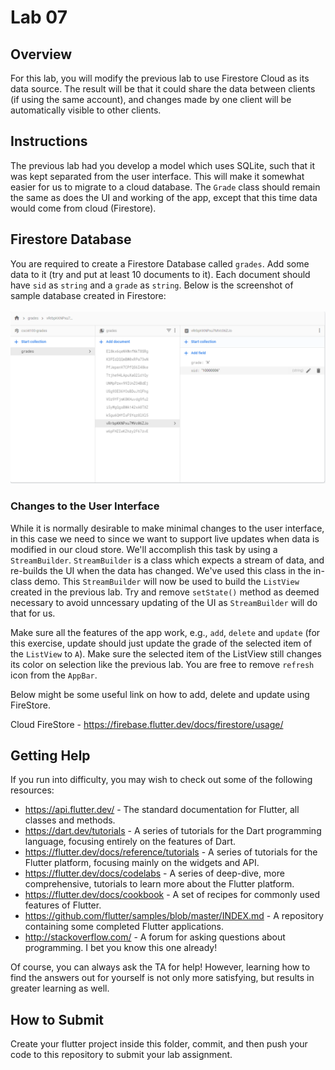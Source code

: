 # Lab 07
## Overview
For this lab, you will modify the previous lab to use Firestore Cloud as its data source.  The result will be that it could share the data between clients (if using the same account), and changes made by one client will be automatically visible to other clients.

## Instructions
The previous lab had you develop a model which uses SQLite, such that it was kept separated from the user interface.  This will make it somewhat easier for us to migrate to a cloud database.  The `Grade` class should remain the same as does the UI and working of the app, except that this time data would come from cloud (Firestore). 

## Firestore Database
You are required to create a Firestore Database called `grades`. Add some data to it (try and put at least 10 documents to it). Each document should have `sid` as `string` and a `grade` as `string`. Below is the screenshot of sample database created in Firestore:
<br />
<br />
![the grade form page](images/database_screenshot.png)

### Changes to the User Interface
While it is normally desirable to make minimal changes to the user interface, in this case we need to since we want to support live updates when data is modified in our cloud store.  We'll accomplish this task by using a `StreamBuilder`.  `StreamBuilder` is a class which expects a stream of data, and re-builds the UI when the data has changed.  We've used this class in the in-class demo.  This `StreamBuilder` will now be used to build the `ListView` created in the previous lab.  Try and remove `setState()` method as deemed necessary to avoid unncessary updating of the UI as `StreamBuilder` will do that for us.

Make sure all the features of the app work, e.g., `add`, `delete` and `update` (for this exercise, update should just update the grade of the selected item of the `ListView` to `A`). Make sure the selected item of the ListView still changes its color on selection like the previous lab.
You are free to remove `refresh` icon from the `AppBar`.

Below might be some useful link on how to add, delete and update using FireStore.

Cloud FireStore - https://firebase.flutter.dev/docs/firestore/usage/

## Getting Help
If you run into difficulty, you may wish to check out some of the following resources:

- https://api.flutter.dev/  - The standard documentation for Flutter, all classes and methods.
- https://dart.dev/tutorials - A series of tutorials for the Dart programming language, focusing entirely on the features of Dart.
- https://flutter.dev/docs/reference/tutorials - A series of tutorials for the Flutter platform, focusing mainly on the widgets and API.
- https://flutter.dev/docs/codelabs - A series of deep-dive, more comprehensive, tutorials to learn more about the Flutter platform.
- https://flutter.dev/docs/cookbook - A set of recipes for commonly used features of Flutter.
- https://github.com/flutter/samples/blob/master/INDEX.md - A repository containing some completed Flutter applications.
- http://stackoverflow.com/ - A forum for asking questions about programming.  I bet you know this one already!

Of course, you can always ask the TA for help!  However, learning how to find the answers out for yourself is not only more satisfying, but results in greater learning as well.

## How to Submit
Create your flutter project inside this folder, commit, and then push your code to this repository to submit your lab assignment.